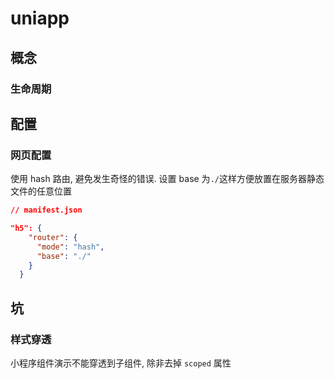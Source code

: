 # uniapp

## 概念

### 生命周期

## 配置

### 网页配置

使用 hash 路由, 避免发生奇怪的错误. 设置 base 为`./`这样方便放置在服务器静态文件的任意位置

```json
// manifest.json

"h5": {
    "router": {
      "mode": "hash",
      "base": "./"
    }
  }
```

## 坑

### 样式穿透

小程序组件演示不能穿透到子组件, 除非去掉 `scoped` 属性
